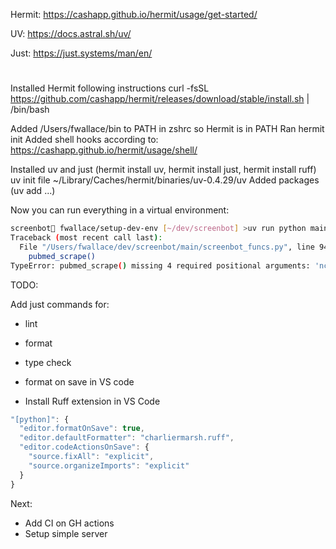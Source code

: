 Hermit: https://cashapp.github.io/hermit/usage/get-started/

UV: https://docs.astral.sh/uv/

Just: https://just.systems/man/en/

#

Installed Hermit following instructions
curl -fsSL https://github.com/cashapp/hermit/releases/download/stable/install.sh | /bin/bash

Added /Users/fwallace/bin to PATH in zshrc so Hermit is in PATH
Ran hermit init
Added shell hooks according to: https://cashapp.github.io/hermit/usage/shell/

Installed uv and just (hermit install uv, hermit install just, hermit install ruff)
uv init
file ~/Library/Caches/hermit/binaries/uv-0.4.29/uv
Added packages (uv add ...)

Now you can run everything in a virtual environment:

```sh
screenbot🐚 fwallace/setup-dev-env [~/dev/screenbot] >uv run python main/screenbot_funcs.py
Traceback (most recent call last):
  File "/Users/fwallace/dev/screenbot/main/screenbot_funcs.py", line 94, in <module>
    pubmed_scrape()
TypeError: pubmed_scrape() missing 4 required positional arguments: 'ncbi_email', 'search_string', 'max_results', and 'min_date'
```

TODO:

Add just commands for:

- lint
- format
- type check

- format on save in VS code
- Install Ruff extension in VS Code

```js
"[python]": {
  "editor.formatOnSave": true,
  "editor.defaultFormatter": "charliermarsh.ruff",
  "editor.codeActionsOnSave": {
    "source.fixAll": "explicit",
    "source.organizeImports": "explicit"
  }
}
```

Next:

- Add CI on GH actions
- Setup simple server

